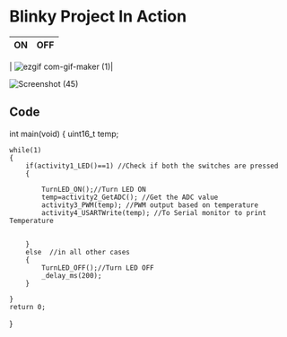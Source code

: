 # Blinky Project In Action

|ON|OFF|
|:--:|:--:|
| 
![ezgif com-gif-maker (1)](https://user-images.githubusercontent.com/94221735/144048994-df05f206-2faf-4938-8f25-c9408d269504.gif)|

![Screenshot (45)](https://user-images.githubusercontent.com/94221735/144052026-a2a471fd-1edf-4e68-9775-a8bd643d3230.png)
## Code 
int main(void)
{
    uint16_t temp;
    
    while(1)
    {
        if(activity1_LED()==1) //Check if both the switches are pressed
        {
           
            TurnLED_ON();//Turn LED ON
            temp=activity2_GetADC(); //Get the ADC value
            activity3_PWM(temp); //PWM output based on temperature
		    activity4_USARTWrite(temp); //To Serial monitor to print Temperature
            

        }
        else  //in all other cases
        {
            TurnLED_OFF();//Turn LED OFF
		    _delay_ms(200);
        }

    }
    return 0;
}
